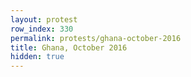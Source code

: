 ```yaml
---
layout: protest
row_index: 330
permalink: protests/ghana-october-2016
title: Ghana, October 2016
hidden: true
---
```

